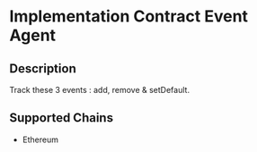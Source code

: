 # Implementation Contract Event Agent

## Description

Track these 3 events : add, remove & setDefault.

## Supported Chains

- Ethereum

